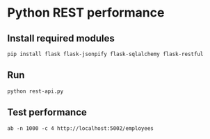 # Python REST performance

## Install required modules

```
pip install flask flask-jsonpify flask-sqlalchemy flask-restful
```

## Run 

```
python rest-api.py
```

## Test performance

```
ab -n 1000 -c 4 http://localhost:5002/employees
```
